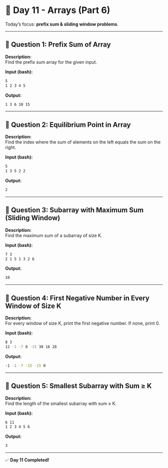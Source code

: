 # 📅 Day 11 - Arrays (Part 6)

Today’s focus: **prefix sum & sliding window problems**.

---

## 🔹 Question 1: Prefix Sum of Array

**Description:**  
Find the prefix sum array for the given input.

**Input (bash):**

```bash
5
1 2 3 4 5
```

**Output:**

```bash
1 3 6 10 15
```

---

## 🔹 Question 2: Equilibrium Point in Array

**Description:**  
Find the index where the sum of elements on the left equals the sum on the right.

**Input (bash):**

```bash
5
1 3 5 2 2

```

**Output:**

```bash
2

```

---

## 🔹 Question 3: Subarray with Maximum Sum (Sliding Window)

**Description:**  
Find the maximum sum of a subarray of size K.

**Input (bash):**

```bash
7 3
2 1 5 1 3 2 6

```

**Output:**

```bash
10

```

---

## 🔹 Question 4: First Negative Number in Every Window of Size K

**Description:**  
For every window of size K, print the first negative number. If none, print 0.

**Input (bash):**

```bash
8 3
12 -1 -7 8 -15 30 16 28

```

**Output:**

```bash
-1 -1 -7 -15 -15 0

```

---

## 🔹 Question 5: Smallest Subarray with Sum ≥ K

**Description:**  
Find the length of the smallest subarray with sum ≥ K.

**Input (bash):**

```bash
6 11
1 2 3 4 5 6

```

**Output:**

```bash
3

```

---

✅ **Day 11 Completed!**
